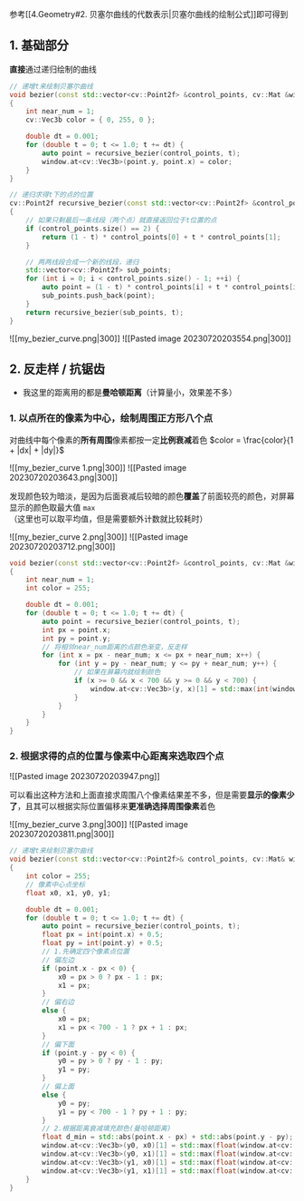 参考[[4.Geometry#2. 贝塞尔曲线的代数表示|贝塞尔曲线的绘制公式]]即可得到

## 1. 基础部分

**直接**通过递归绘制的曲线

```cpp
// 递增t来绘制贝塞尔曲线
void bezier(const std::vector<cv::Point2f> &control_points, cv::Mat &window) 
{
    int near_num = 1;
    cv::Vec3b color = { 0, 255, 0 };

    double dt = 0.001;
    for (double t = 0; t <= 1.0; t += dt) {
        auto point = recursive_bezier(control_points, t);
        window.at<cv::Vec3b>(point.y, point.x) = color;
    }
}

// 递归求得t下的点的位置
cv::Point2f recursive_bezier(const std::vector<cv::Point2f> &control_points, double t) 
{
    // 如果只剩最后一条线段（两个点）就直接返回位于t位置的点
    if (control_points.size() == 2) {
        return (1 - t) * control_points[0] + t * control_points[1];
    }

    // 两两线段合成一个新的线段，递归
    std::vector<cv::Point2f> sub_points;
    for (int i = 0; i < control_points.size() - 1; ++i) {
        auto point = (1 - t) * control_points[i] + t * control_points[i + 1];
        sub_points.push_back(point);
    }
    return recursive_bezier(sub_points, t);
}
```

![[my_bezier_curve.png|300]] ![[Pasted image 20230720203554.png|300]] 
## 2. 反走样 / 抗锯齿

* 我这里的距离用的都是**曼哈顿距离**（计算量小，效果差不多）

### 1. 以点所在的像素为中心，绘制周围正方形八个点

对曲线中每个像素的**所有周围**像素都按一定**比例衰减**着色 $color = \frac{color}{1 + |dx| + |dy|}$

![[my_bezier_curve 1.png|300]] ![[Pasted image 20230720203643.png|300]]

发现颜色较为暗淡，是因为后面衰减后较暗的颜色**覆盖**了前面较亮的颜色，对屏幕显示的颜色取最大值 `max` （这里也可以取平均值，但是需要额外计数就比较耗时）

![[my_bezier_curve 2.png|300]] ![[Pasted image 20230720203712.png|300]]

```cpp
void bezier(const std::vector<cv::Point2f> &control_points, cv::Mat &window) 
{
    int near_num = 1;
    int color = 255;

    double dt = 0.001;
    for (double t = 0; t <= 1.0; t += dt) {
        auto point = recursive_bezier(control_points, t);
        int px = point.x;
        int py = point.y;
        // 将相邻near_num距离的点颜色渐变，反走样
        for (int x = px - near_num; x <= px + near_num; x++) {
            for (int y = py - near_num; y <= py + near_num; y++) {
                // 如果在屏幕内就绘制颜色
                if (x >= 0 && x < 700 && y >= 0 && y < 700) {
                    window.at<cv::Vec3b>(y, x)[1] = std::max(int(window.at<cv::Vec3b>(y, x)[1]), color / (1 + std::abs(x - px) + std::abs(y - py)));
                }
            }
        }
    }
}
```

### 2. 根据求得的点的位置与像素中心距离来选取四个点

![[Pasted image 20230720203947.png]]

可以看出这种方法和上面直接求周围八个像素结果差不多，但是需要**显示的像素少了**，且其可以根据实际位置偏移来**更准确选择周围像素**着色

![[my_bezier_curve 3.png|300]] ![[Pasted image 20230720203811.png|300]]

```cpp
// 递增t来绘制贝塞尔曲线
void bezier(const std::vector<cv::Point2f>& control_points, cv::Mat& window)
{
    int color = 255;
    // 像素中心点坐标
    float x0, x1, y0, y1;

    double dt = 0.001;
    for (double t = 0; t <= 1.0; t += dt) {
        auto point = recursive_bezier(control_points, t);
        float px = int(point.x) + 0.5;
        float py = int(point.y) + 0.5;
        // 1.先确定四个像素点位置
        // 偏左边
        if (point.x - px < 0) {
            x0 = px > 0 ? px - 1 : px;
            x1 = px;
        }
        // 偏右边
        else {
            x0 = px;
            x1 = px < 700 - 1 ? px + 1 : px;
        }
        // 偏下面
        if (point.y - py < 0) {
            y0 = py > 0 ? py - 1 : py;
            y1 = py;
        }
        // 偏上面
        else {
            y0 = py;
            y1 = py < 700 - 1 ? py + 1 : py;
        }
        // 2.根据距离衰减填充颜色(曼哈顿距离)
        float d_min = std::abs(point.x - px) + std::abs(point.y - py);
        window.at<cv::Vec3b>(y0, x0)[1] = std::max(float(window.at<cv::Vec3b>(y0, x0)[1]), color * d_min / (std::abs(point.x - x0) + std::abs(point.y - y0)));
        window.at<cv::Vec3b>(y0, x1)[1] = std::max(float(window.at<cv::Vec3b>(y0, x1)[1]), color * d_min / (std::abs(point.x - x1) + std::abs(point.y - y0)));
        window.at<cv::Vec3b>(y1, x0)[1] = std::max(float(window.at<cv::Vec3b>(y1, x0)[1]), color * d_min / (std::abs(point.x - x0) + std::abs(point.y - y1)));
        window.at<cv::Vec3b>(y1, x1)[1] = std::max(float(window.at<cv::Vec3b>(y1, x1)[1]), color * d_min / (std::abs(point.x - x1) + std::abs(point.y - y1)));
    }
}
```